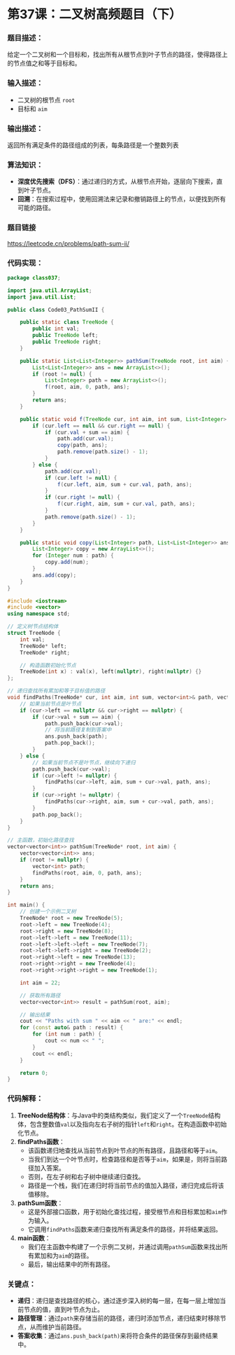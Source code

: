 # 第37课：二叉树高频题目（下）

### 题目描述：

给定一个二叉树和一个目标和，找出所有从根节点到叶子节点的路径，使得路径上的节点值之和等于目标和。

### 输入描述：

- 二叉树的根节点 `root`
- 目标和 `aim`

### 输出描述：

返回所有满足条件的路径组成的列表，每条路径是一个整数列表

### 算法知识：

- **深度优先搜索（DFS）**：通过递归的方式，从根节点开始，逐层向下搜索，直到叶子节点。
- **回溯**：在搜索过程中，使用回溯法来记录和撤销路径上的节点，以便找到所有可能的路径。

### 题目链接

https://leetcode.cn/problems/path-sum-ii/

### 代码实现：

```java
package class037;

import java.util.ArrayList;
import java.util.List;

public class Code03_PathSumII {

    public static class TreeNode {
        public int val;
        public TreeNode left;
        public TreeNode right;
    }

    public static List<List<Integer>> pathSum(TreeNode root, int aim) {
        List<List<Integer>> ans = new ArrayList<>();
        if (root != null) {
            List<Integer> path = new ArrayList<>();
            f(root, aim, 0, path, ans);
        }
        return ans;
    }

    public static void f(TreeNode cur, int aim, int sum, List<Integer> path, List<List<Integer>> ans) {
        if (cur.left == null && cur.right == null) {
            if (cur.val + sum == aim) {
                path.add(cur.val);
                copy(path, ans);
                path.remove(path.size() - 1);
            }
        } else {
            path.add(cur.val);
            if (cur.left != null) {
                f(cur.left, aim, sum + cur.val, path, ans);
            }
            if (cur.right != null) {
                f(cur.right, aim, sum + cur.val, path, ans);
            }
            path.remove(path.size() - 1);
        }
    }

    public static void copy(List<Integer> path, List<List<Integer>> ans) {
        List<Integer> copy = new ArrayList<>();
        for (Integer num : path) {
            copy.add(num);
        }
        ans.add(copy);
    }
}
```

```c++
#include <iostream>
#include <vector>
using namespace std;

// 定义树节点结构体
struct TreeNode {
    int val;
    TreeNode* left;
    TreeNode* right;

    // 构造函数初始化节点
    TreeNode(int x) : val(x), left(nullptr), right(nullptr) {}
};

// 递归查找所有累加和等于目标值的路径
void findPaths(TreeNode* cur, int aim, int sum, vector<int>& path, vector<vector<int>>& ans) {
    // 如果当前节点是叶节点
    if (cur->left == nullptr && cur->right == nullptr) {
        if (cur->val + sum == aim) {
            path.push_back(cur->val);
            // 将当前路径复制到答案中
            ans.push_back(path);
            path.pop_back();
        }
    } else {
        // 如果当前节点不是叶节点，继续向下递归
        path.push_back(cur->val);
        if (cur->left != nullptr) {
            findPaths(cur->left, aim, sum + cur->val, path, ans);
        }
        if (cur->right != nullptr) {
            findPaths(cur->right, aim, sum + cur->val, path, ans);
        }
        path.pop_back();
    }
}

// 主函数，初始化路径查找
vector<vector<int>> pathSum(TreeNode* root, int aim) {
    vector<vector<int>> ans;
    if (root != nullptr) {
        vector<int> path;
        findPaths(root, aim, 0, path, ans);
    }
    return ans;
}

int main() {
    // 创建一个示例二叉树
    TreeNode* root = new TreeNode(5);
    root->left = new TreeNode(4);
    root->right = new TreeNode(8);
    root->left->left = new TreeNode(11);
    root->left->left->left = new TreeNode(7);
    root->left->left->right = new TreeNode(2);
    root->right->left = new TreeNode(13);
    root->right->right = new TreeNode(4);
    root->right->right->right = new TreeNode(1);

    int aim = 22;

    // 获取所有路径
    vector<vector<int>> result = pathSum(root, aim);

    // 输出结果
    cout << "Paths with sum " << aim << " are:" << endl;
    for (const auto& path : result) {
        for (int num : path) {
            cout << num << " ";
        }
        cout << endl;
    }

    return 0;
}
```

### 代码解释：

1. **TreeNode结构体**：与Java中的类结构类似，我们定义了一个`TreeNode`结构体，包含整数值`val`以及指向左右子树的指针`left`和`right`。在构造函数中初始化节点。
2. **findPaths函数**：
   - 该函数递归地查找从当前节点到叶节点的所有路径，且路径和等于`aim`。
   - 当我们到达一个叶节点时，检查路径和是否等于`aim`，如果是，则将当前路径加入答案。
   - 否则，在左子树和右子树中继续递归查找。
   - 路径是一个栈，我们在递归时将当前节点的值加入路径，递归完成后将该值移除。
3. **pathSum函数**：
   - 这是外部接口函数，用于初始化查找过程，接受根节点和目标累加和`aim`作为输入。
   - 它调用`findPaths`函数来递归查找所有满足条件的路径，并将结果返回。
4. **main函数**：
   - 我们在主函数中构建了一个示例二叉树，并通过调用`pathSum`函数来找出所有累加和为`aim`的路径。
   - 最后，输出结果中的所有路径。

### 关键点：

- **递归**：递归是查找路径的核心，通过逐步深入树的每一层，在每一层上增加当前节点的值，直到叶节点为止。
- **路径管理**：通过`path`来存储当前的路径，递归时添加节点，递归结束时移除节点，从而维护当前路径。
- **答案收集**：通过`ans.push_back(path)`来将符合条件的路径保存到最终结果中。